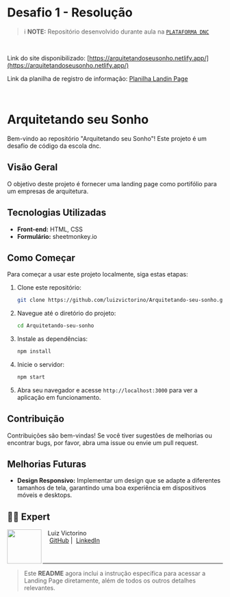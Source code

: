# Desafio 1 - Resolução

> i **NOTE:** Repositório desenvolvido durante aula na  [`PLATAFORMA DNC`](https://aluno.dnc.group/painel)

<br>

Link do site disponibilizado: [https://arquitetandoseusonho.netlify.app/](https://arquitetandoseusonho.netlify.app/)

Link da planilha de registro de informação: [Planilha Landin Page](https://docs.google.com/spreadsheets/d/1Q9GdgtnKTBoYVb4L2tOoEHVcYibZYhEl7qEoKdH14mk/edit?usp=sharing)

<br>

# Arquitetando seu Sonho

Bem-vindo ao repositório "Arquitetando seu Sonho"! Este projeto é um desafio de código da escola dnc.

## Visão Geral

O objetivo deste projeto é fornecer uma landing page como portifólio para um empresas de arquitetura.

## Tecnologias Utilizadas

- **Front-end:** HTML, CSS
- **Formulário:** sheetmonkey.io


## Como Começar

Para começar a usar este projeto localmente, siga estas etapas:

1. Clone este repositório:
   ```sh
   git clone https://github.com/luizvictorino/Arquitetando-seu-sonho.git
   ```
2. Navegue até o diretório do projeto:
   ```sh
   cd Arquitetando-seu-sonho
   ```
3. Instale as dependências:
   ```sh
   npm install
   ```
4. Inicie o servidor:
   ```sh
   npm start
   ```
5. Abra seu navegador e acesse `http://localhost:3000` para ver a aplicação em funcionamento.

## Contribuição

Contribuições são bem-vindas! Se você tiver sugestões de melhorias ou encontrar bugs, por favor, abra uma issue ou envie um pull request.

## Melhorias Futuras

- **Design Responsivo:** Implementar um design que se adapte a diferentes tamanhos de tela, garantindo uma boa experiência em dispositivos móveis e desktops.

## 👨‍💻 Expert

<p>
    <img 
      align=left 
      margin=10 
      width=80 
      src="https://avatars.githubusercontent.com/u/133029852?v=4"
    />
    <p>&nbsp&nbsp&nbspLuiz Victorino<br>
    &nbsp&nbsp&nbsp
    <a href="https://github.com/luizvictorino">
    GitHub</a>&nbsp;|&nbsp;
    <a href="https://www.linkedin.com/in/luiz-victorino/">LinkedIn</a>

&nbsp;&nbsp;

---

> Este **README** agora inclui a instrução específica para acessar a Landing Page diretamente, além de todos os outros detalhes relevantes.
